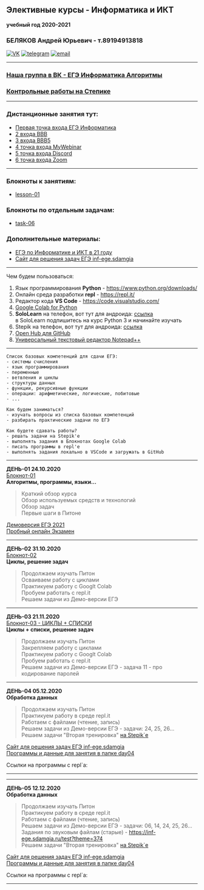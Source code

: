 ## Элективные курсы - Информатика и ИКТ
**учебный год 2020-2021**  
### БЕЛЯКОВ Андрей Юрьевич - т.89194913818  
[![VK](https://pcoding.ru/ico/vk.png)](https://vk.com/permCube) 
[![telegram](https://pcoding.ru/ico/telegram.png)](https://t.me/AndreyPerm) 
[![email](https://pcoding.ru/ico/email.png)](mailto:tt@59.ru)  
  
--- 

### [Наша группа в ВК - ЕГЭ Информатика Алгоритмы](https://vk.com/algohack)  
### [Контрольные работы на Степике](https://stepik.org/63529)  

---

### Дистанционные занятия тут:  
* [Первая точка входа ЕГЭ Информатика](https://bbb5.psaa.ru/b/and-twy-yrc)  
* [2 входа BBB](https://bbb.psaa.ru/b/and-jca-drk)  
* [3 входа BBB5](https://bbb5.psaa.ru/b/and-jxn-mr6)  
* [4 точка входа MyWebinar](https://go.mywebinar.com/npkg-qmfz-cgsl-cdtw)  
* [5 точка входа Discord](https://discord.gg/ZK4kgdn)  
* [6 точка входа Zoom](https://us04web.zoom.us/j/6931731236?pwd=T1lNamFoMjJtMHlSbWVKZHF2d3Qwdz09)  

---  
### Блокноты к занятиям:  
* [lesson-01](https://colab.research.google.com/drive/183_JbFUgMHB1C4sUUdCkYyrkBw8wIkT5?usp=sharing)  

### Блокноты по отдельным задачам:  
* [task-06](https://colab.research.google.com/drive/1yDwbI2PcDptcq1PmMlEjpFaMRO1F0hdG?usp=sharing)  

### Дополнительные материалы:  
* [ЕГЭ по Информатике и ИКТ в 21 году](https://2021god.com/ege-po-informatike-v-2021-godu/)  
* [Сайт для решения задач ЕГЭ inf-ege.sdamgia](https://inf-ege.sdamgia.ru/)  

---

Чем будем пользоваться:  
1) Язык программирования **Python** - https://www.python.org/downloads/  
2) Онлайн среда разработки **repl** - https://repl.it/
3) Редактор кода **VS Code** - https://code.visualstudio.com/  
4) [Google Colab for Python](https://colab.research.google.com/)  
5) **SoloLearn** на телефон, вот тут для андроида: [ссылка](https://play.google.com/store/apps/details?id=com.sololearn&hl=ru)  
в SoloLearn подпишитесь на курс Python 3 и начинайте изучать  
6) Stepik на телефон, вот тут для андроида: [ссылка](https://play.google.com/store/apps/details?id=org.stepic.droid&hl=ru)  
7) [Open Hub для GitHub](https://play.google.com/store/apps/details?id=com.thirtydegreesray.openhub&hl=ru)  
8) [Универсальный текстовый редактор Notepad++](https://notepad-plus-plus.org/downloads/)  

---  
```
Список базовых компетенций для сдачи ЕГЭ:  
- системы счисления  
- язык программирования  
- переменные  
- ветвления и циклы  
- структуры данных  
- функции, рекурсивные функции  
- операции: арифметические, логические, побитовые  
- ...  

Как будем заниматься?  
- изучать вопросы из списка базовых компетенций  
- разбирать практические задачи по ЕГЭ  

Как будете сдавать работы?  
- решать задачи на Stepik'е  
- выполнять задания в Блокнотах Google Colab  
- писать программы в repl'е  
- выполнять задания локально в VSCode и загружать в GitHub  
```
---  

**ДЕНЬ-01 24.10.2020**  
[Блокнот-01](https://colab.research.google.com/drive/183_JbFUgMHB1C4sUUdCkYyrkBw8wIkT5?usp=sharing)  
**Алгоритмы, программы, языки...**  
> Краткий обзор курса  
> Обзор используемых средств и технологий  
> Обзор задач  
> Первые шаги в Питоне  

[Демоверсия ЕГЭ 2021](https://4ege.ru/informatika/60050-demoversija-po-informatike-ege-2021.html)  
[Пробный онлайн Экзамен](http://kege.rustest.ru/)   

---  

**ДЕНЬ-02 31.10.2020**  
[Блокнот-02](https://colab.research.google.com/drive/1KQL1dMFeO_2O4NoNiQB54P6khrIyuNbk?usp=sharing)  
**Циклы, решение задач**  
> Продолжаем изучать Питон  
> Осваиваем работу с циклами  
> Практикуем работу с Googlt Colab  
> Пробуем работать с repl.it  
> Решаем задачи из Демо-версии ЕГЭ  

---  

**ДЕНЬ-03 21.11.2020**  
[Блокнот-03 - ЦИКЛЫ + СПИСКИ](https://colab.research.google.com/drive/1ZmzvCLmbWnTFifZc2U-GSsMo54YIzK5I?usp=sharing)  
**Циклы + списки, решение задач**  
> Продолжаем изучать Питон  
> Закрепляем работу с циклами  
> Практикуем работу с Googlt Colab  
> Пробуем работать с repl.it  
> Решаем задачи из Демо-версии ЕГЭ - задача 11 - про кодирование паролей  

---  

**ДЕНЬ-04 05.12.2020**  
**Обработка данных**  
> Продолжаем изучать Питон  
> Практикуем работу в среде repl.it  
> Работаем с файлами (чтение, запись)  
> Решаем задачи из Демо-версии ЕГЭ - задачи: 24, 25, 26...  
> Решаем задачи "Вторая тренировка" [на Stepik`е](https://stepik.org/63529)  

[Сайт для решения задач ЕГЭ inf-ege.sdamgia](https://inf-ege.sdamgia.ru/)  
[Программы и данные для занятия в папке day04](https://github.com/permCoding/elective-course-21/tree/main/py/day04/)  

Ссылки на программы с repl`а:    

---  

---  

**ДЕНЬ-05 12.12.2020**  
**Обработка данных**  
> Продолжаем изучать Питон  
> Практикуем работу в среде repl.it  
> Работаем с файлами (чтение, запись)  
> Решаем задачи из Демо-версии ЕГЭ - задачи: 06, 14, 24, 25, 26...  
> Задания по звуковым файлам (старые) - https://inf-ege.sdamgia.ru/test?theme=374  
> Решаем задачи "Вторая тренировка" [на Stepik`е](https://stepik.org/63529)  

[Сайт для решения задач ЕГЭ inf-ege.sdamgia](https://inf-ege.sdamgia.ru/)  
[Программы и данные для занятия в папке day04](https://github.com/permCoding/elective-course-21/tree/main/py/day04/)  

Ссылки на программы с repl`а:    

---  
